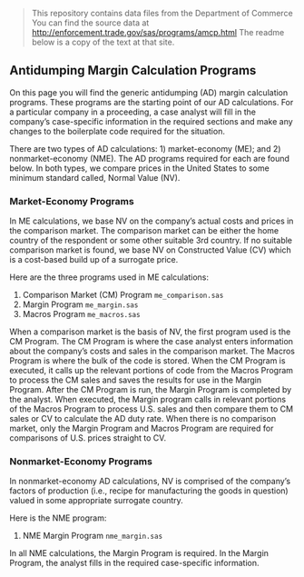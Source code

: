 > This repository contains data files from the Department of Commerce
> You can find the source data at http://enforcement.trade.gov/sas/programs/amcp.html
> The readme below is a copy of the text at that site.

## Antidumping Margin Calculation Programs

On this page you will find the generic antidumping (AD) margin calculation
programs. These programs are the starting point of our AD calculations. For a
particular company in a proceeding, a case analyst will fill in the company’s
case-specific information in the required sections and make any changes to the
boilerplate code required for the situation.  

There are two types of AD calculations: 1) market-economy (ME); and 2)
nonmarket-economy (NME). The AD programs required for each are found below. In
both types, we compare prices in the United States to some minimum standard
called, Normal Value (NV).  

### Market-Economy Programs

In ME calculations, we base NV on the company’s actual costs and prices in the
comparison market. The comparison market can be either the home country of the
respondent or some other suitable 3rd country. If no suitable comparison
market is found, we base NV on Constructed Value (CV) which is a cost-based
build up of a surrogate price.  

Here are the three programs used in ME calculations:  

1. Comparison Market (CM) Program `me_comparison.sas`
2. Margin Program `me_margin.sas`
3. Macros Program `me_macros.sas`

When a comparison market is the basis of NV, the first program used is the CM
Program. The CM Program is where the case analyst enters information about the
company’s costs and sales in the comparison market. The Macros Program is
where the bulk of the code is stored. When the CM Program is executed, it
calls up the relevant portions of code from the Macros Program to process the
CM sales and saves the results for use in the Margin Program. After the CM
Program is run, the Margin Program is completed by the analyst. When executed,
the Margin program calls in relevant portions of the Macros Program to process
U.S. sales and then compare them to CM sales or CV to calculate the AD duty
rate. When there is no comparison market, only the Margin Program and Macros
Program are required for comparisons of U.S. prices straight to CV.  

### Nonmarket-Economy Programs

In nonmarket-economy AD calculations, NV is comprised of the company’s factors
of production (i.e., recipe for manufacturing the goods in question) valued in
some appropriate surrogate country.  

Here is the NME program:  

1. NME Margin Program `nme_margin.sas`

In all NME calculations, the Margin Program is required. In the Margin
Program, the analyst fills in the required case-specific information.
